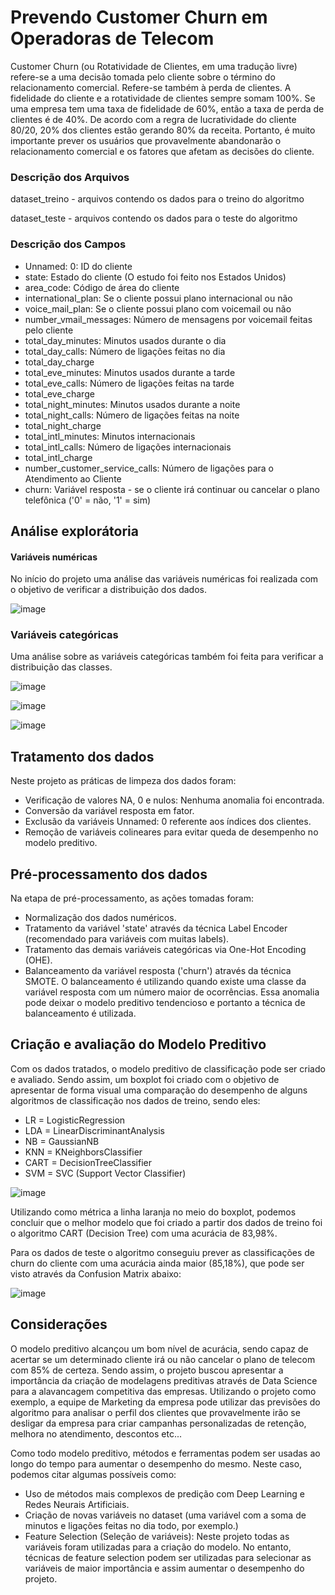 # Prevendo Customer Churn em Operadoras de Telecom

Customer Churn (ou Rotatividade de Clientes, em uma tradução livre) refere-se a uma decisão tomada pelo cliente sobre o término do relacionamento
comercial. Refere-se também à perda de clientes. A fidelidade do cliente e a rotatividade de clientes sempre somam 100%. Se uma empresa tem uma taxa de
fidelidade de 60%, então a taxa de perda de clientes é de 40%. De acordo com a regra de lucratividade do cliente 80/20, 20% dos clientes estão gerando 80% da
receita. Portanto, é muito importante prever os usuários que provavelmente abandonarão o relacionamento comercial e os fatores que afetam as decisões do
cliente.

### **Descrição dos Arquivos**

dataset_treino - arquivos contendo os dados para o treino do algoritmo

dataset_teste -  arquivos contendo os dados para o teste do algoritmo

### **Descrição dos Campos**

- Unnamed: 0: ID do cliente
- state: Estado do cliente (O estudo foi feito nos Estados Unidos)
- area_code: Código de área do cliente
- international_plan: Se o cliente possui plano internacional ou não
- voice_mail_plan: Se o cliente possui plano com voicemail ou não
- number_vmail_messages: Número de mensagens por voicemail feitas pelo cliente
- total_day_minutes: Minutos usados durante o dia
- total_day_calls: Número de ligações feitas no dia
- total_day_charge
- total_eve_minutes: Minutos usados durante a tarde
- total_eve_calls: Número de ligações feitas na tarde
- total_eve_charge
- total_night_minutes: Minutos usados durante a noite
- total_night_calls: Número de ligações feitas na noite
- total_night_charge
- total_intl_minutes: Minutos internacionais
- total_intl_calls: Número de ligações internacionais
- total_intl_charge
- number_customer_service_calls: Número de ligações para o Atendimento ao Cliente
- churn: Variável resposta - se o cliente irá continuar ou cancelar o plano telefônica ('0' = não, '1' = sim)

## **Análise explorátoria**

#### **Variáveis numéricas**
No início do projeto uma análise das variáveis numéricas foi realizada com o objetivo de verificar a distribuição dos dados.

![image](https://user-images.githubusercontent.com/45671820/54853765-82541300-4ccf-11e9-9d9d-35a860c8c177.png)

### **Variáveis categóricas**
Uma análise sobre as variáveis categóricas também foi feita para verificar a distribuição das classes.

![image](https://user-images.githubusercontent.com/45671820/54853822-b7606580-4ccf-11e9-8f68-64836b57931c.png)

![image](https://user-images.githubusercontent.com/45671820/54853836-c0e9cd80-4ccf-11e9-9e18-a2ce7e22e897.png)

![image](https://user-images.githubusercontent.com/45671820/54853856-cba46280-4ccf-11e9-9813-3deb04c4f98a.png)


## **Tratamento dos dados**
Neste projeto as práticas de limpeza dos dados foram:

- Verificação de valores NA, 0 e nulos: Nenhuma anomalia foi encontrada.
- Conversão da variável resposta em fator.
- Exclusão da variáveis Unnamed: 0 referente aos índices dos clientes.
- Remoção de variáveis colineares para evitar queda de desempenho no modelo preditivo.


## **Pré-processamento dos dados**

Na etapa de pré-processamento, as ações tomadas foram:

- Normalização dos dados numéricos.
- Tratamento da variável 'state' através da técnica Label Encoder (recomendado para variáveis com muitas labels).
- Tratamento das demais variáveis categóricas via One-Hot Encoding (OHE).
- Balanceamento da variável resposta ('churn') através da técnica SMOTE. O balanceamento é utilizando quando existe uma classe da variável resposta com um número maior de ocorrências. Essa anomalia pode deixar o modelo preditivo tendencioso e portanto a técnica de balanceamento é utilizada.

## **Criação e avaliação do Modelo Preditivo**
Com os dados tratados, o modelo preditivo de classificação pode ser criado e avaliado. Sendo assim, um boxplot foi criado com o objetivo de apresentar de forma visual uma comparação do desempenho de alguns algoritmos de classificação nos dados de treino, sendo eles:

- LR = LogisticRegression
- LDA = LinearDiscriminantAnalysis
- NB = GaussianNB
- KNN = KNeighborsClassifier
- CART =  DecisionTreeClassifier
- SVM = SVC (Support Vector Classifier)

![image](https://user-images.githubusercontent.com/45671820/54854778-d6acc200-4cd2-11e9-97aa-f5ed2cd83f89.png)

Utilizando como métrica a linha laranja no meio do boxplot, podemos concluir que o melhor modelo que foi criado a partir dos dados de treino foi o algoritmo CART (Decision Tree) com uma acurácia de 83,98%.

Para os dados de teste o algoritmo conseguiu prever as classificações de churn do cliente com uma acurácia ainda maior (85,18%), que pode ser visto através da Confusion Matrix abaixo:

![image](https://user-images.githubusercontent.com/45671820/54855288-88002780-4cd4-11e9-8b15-2216c7b77401.png)


## **Considerações**

O modelo preditivo alcançou um bom nível de acurácia, sendo capaz de acertar se um determinado cliente irá ou não cancelar o plano de telecom com 85% de certeza.
Sendo assim, o projeto buscou apresentar a importância da criação de modelagens preditivas através de Data Science para a alavancagem competitiva das empresas. 
Utilizando o projeto como exemplo, a equipe de Marketing da empresa pode utilizar das previsões do algoritmo para analisar o perfil dos clientes que provavelmente irão se desligar da empresa para criar campanhas personalizadas de retenção, melhora no atendimento, descontos etc...

Como todo modelo preditivo, métodos e ferramentas podem ser usadas ao longo do tempo para aumentar o desempenho do mesmo. Neste caso, podemos citar algumas possíveis como:

- Uso de métodos mais complexos de predição com Deep Learning e Redes Neurais Artificiais.
- Criação de novas variáveis no dataset (uma variável com a soma de minutos e ligações feitas no dia todo, por exemplo.)
- Feature Selection (Seleção de variáveis): Neste projeto todas as variáveis foram utilizadas para a criação do modelo. No entanto, técnicas de feature selection podem ser utilizadas para selecionar as variáveis de maior importância e assim aumentar o desempenho do projeto.


